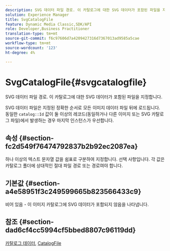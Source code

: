 ```yaml
---
description: SVG 데이터 파일 경로. 이 카탈로그에 대한 SVG 데이터가 포함된 파일을 지정합니다.
solution: Experience Manager
title: SvgCatalogFile
feature: Dynamic Media Classic,SDK/API
role: Developer,Business Practitioner
translation-type: tm+mt
source-git-commit: f6c97606d7a4209427316d7367013ad9585a5cae
workflow-type: tm+mt
source-wordcount: '123'
ht-degree: 4%

---
```



# SvgCatalogFile{#svgcatalogfile}

SVG 데이터 파일 경로. 이 카탈로그에 대한 SVG 데이터가 포함된 파일을 지정합니다.

SVG 데이터 파일은 지정된 정확한 순서로 모든 이미지 데이터 파일 뒤에 로드됩니다. 동일한 `catalog::Id` 값이 둘 이상의 레코드(동일하거나 다른 이미지 또는 SVG 카탈로그 파일)에서 발생하는 경우 마지막 인스턴스가 우선합니다.

## 속성 {#section-fc2d549f76474792837b2b92ec2087ea}

하나 이상의 텍스트 문자열 값을 쉼표로 구분하여 지정합니다. 선택 사항입니다. 각 값은 카탈로그 폴더에 상대적인 절대 파일 경로 또는 경로여야 합니다.

## 기본값 {#section-a4e58951f3c249599665b823566433c9}

비어 있음 - 이 이미지 카탈로그에 SVG 데이터가 포함되지 않음을 나타냅니다.

## 참조 {#section-dad6cf4cc5994cf5bbed8807c96119dd}

[카탈로그 데이터](../../../../../is-api/image-catalog/image-serving-api-ref/c-image-catalog-reference/c-overview/c-catalog-data-fields/c-catalog-data-fields.md#concept-b19581028ec44f98b9f5943624403d29),  [CatalogFile](../../../../../is-api/image-catalog/image-serving-api-ref/c-image-catalog-reference/c-attributes-reference/r-catalogfile.md#reference-16498bb4cb33458697c1ab002ea8db79)
